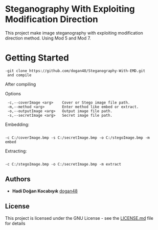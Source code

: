 # Steganography With Exploiting Modification Direction

This project make image steganography with exploiting modification direction method.
Using Mod 5 and Mod 7.


# Getting Started

```
-git clone https://github.com/dogan48/Steganography-With-EMD.git
 and compile
```
After compiling

Options
```
 -c,--coverImage <arg>    Cover or Stego image file path.
 -m,--method <arg>        Enter method like embed or extract.
 -o,--outputImage <arg>   Output image file path.
 -s,--secretImage <arg>   Secret image file path.
```

Embedding: 

```

-c C:/coverImage.bmp -s C:/secretImage.bmp -o C:/stegoImage.bmp -m embed

```

Extracting: 

```

-c C:/stegoImage.bmp -o C:/secretImage.bmp -m extract

```
## Authors

* **Hadi Doğan Kocabıyık** [dogan48](https://github.com/dogan48)


## License

This project is licensed under the GNU License - see the [LICENSE.md](https://github.com/dogan48/Steganography-With-EMD/blob/master/LICENSE) file for details
